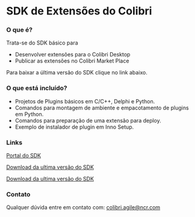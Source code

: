 # SDK de Extensões do Colibri #

### O que é? ###

Trata-se do SDK básico para 
* Desenvolver extensões para o Colibri Desktop 
* Publicar as extensões no Colibri Market Place

Para baixar a última versão do SDK clique no link abaixo.

### O que está incluído? ###

* Projetos de Plugins básicos em C/C++, Delphi e Python.
* Comandos para montagem de ambiente e empacotamento de plugins em Python.
* Comandos para preparação de uma extensão para deploy.
* Exemplo de instalador de plugin em Inno Setup.

### Links ###

[Portal do SDK](http://wiki.ncrcolibri.com.br/display/plugin)

[Download da ultima versão do SDK](https://github.com/ColibriAgile/sdk/archive/master.zip)

[Download da ultima versão do SDK](https://github.com/ColibriAgile/sdk/archive/master.zip)

### Contato ###

Qualquer dúvida entre em contato com: colibri.agile@ncr.com
